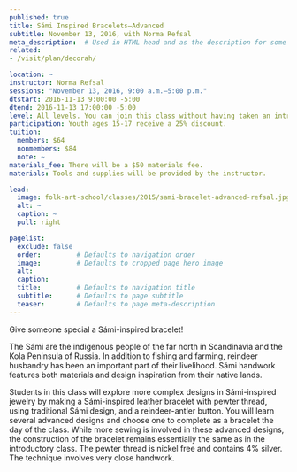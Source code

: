 ```yaml
---
published: true
title: Sámi Inspired Bracelets—Advanced 
subtitle: November 13, 2016, with Norma Refsal
meta_description:  # Used in HTML head and as the description for some search engines
related:
- /visit/plan/decorah/

location: ~
instructor: Norma Refsal
sessions: "November 13, 2016, 9:00 a.m.–5:00 p.m."
dtstart: 2016-11-13 9:00:00 -5:00
dtend: 2016-11-13 17:00:00 -5:00
level: All levels. You can join this class without having taken an intro class, but the sewing pace will be faster.  
participation: Youth ages 15-17 receive a 25% discount.
tuition:
  members: $64
  nonmembers: $84
  note: ~
materials_fee: There will be a $50 materials fee.
materials: Tools and supplies will be provided by the instructor. 

lead:
  image: folk-art-school/classes/2015/sami-bracelet-advanced-refsal.jpg
  alt: ~
  caption: ~
  pull: right

pagelist:
  exclude: false
  order:         # Defaults to navigation order  
  image:         # Defaults to cropped page hero image
  alt:
  caption:
  title:         # Defaults to navigation title
  subtitle:      # Defaults to page subtitle
  teaser:        # Defaults to page meta-description 
---
```

Give someone special a Sámi-inspired bracelet!
 
The Sámi are the indigenous people of the far north in Scandinavia and the Kola Peninsula of Russia. In addition to fishing and farming, reindeer husbandry has been an important part of their livelihood. Sámi handwork features both materials and design inspiration from their native lands. 

Students in this class will explore more complex designs in Sámi-inspired jewelry by making a Sámi-inspired leather bracelet with pewter thread, using traditional Sámi design, and a reindeer-antler button. You will learn several advanced designs and choose one to complete as a bracelet the day of the class. While more sewing is involved in these advanced designs, the construction of the bracelet remains essentially the same as in the introductory class. The pewter thread is nickel free and contains 4% silver. The technique involves very close handwork. 